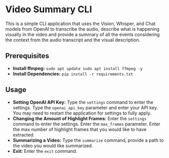 # Video Summary CLI

This is a simple CLI application that uses the Vision, Whisper, and Chat models from OpenAI to transcribe the audio, describe what is happening visually in the video and provide a summary of all the events considering the context from the audio transcript and the visual description.

## Prerequisites
- **Install ffmpeg:** `sudo apt update sudo apt install ffmpeg -y`
- **Install Dependencies:** `pip install -r requirements.txt`

## Usage
- **Setting OpenAI API Key:** Type the `settings` command to enter the settings. Type the `openai_api_key` parameter and enter your API key. You may need to restart the application for settings to fully apply.
- **Changing the Amount of Highlight Frames:** Enter the `settings` command to enter the settings. Enter the `max_frames` parameter. Enter the max number of highlight frames that you would like to have extracted. 
- **Summarizing a Video:** Type the `summarize` command, provide a path to the video you would like summarized.
- **Exit:** Enter the `exit` command.